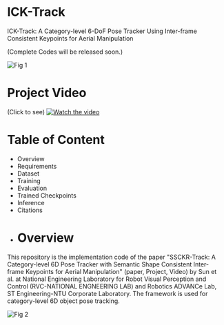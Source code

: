 # ICK-Track
ICK-Track: A Category-level 6-DoF Pose Tracker Using Inter-frame Consistent Keypoints for Aerial Manipulation

(Complete Codes will be released soon.)

![Fig 1](https://user-images.githubusercontent.com/26479294/145342668-6edc42cf-2d34-4d28-870d-ce99dc20b8b1.jpg)
# Project Video
(Click to see)
[![Watch the video](https://img.youtube.com/vi/PSZz9MfqvME/maxresdefault.jpg)](https://youtu.be/PSZz9MfqvME)
# Table of Content
- Overview
- Requirements
- Dataset
- Training
- Evaluation
- Trained Checkpoints
- Inference
- Citations
- # Overview
This repository is the implementation code of the paper "SSCKR-Track: A Category-level 6D Pose Tracker with Semantic Shape Consistent Inter-frame Keypoints for Aerial Manipulation" (paper, Project, Video) by Sun et al. at National Engineering Laboratory for Robot Visual Perception and Control (RVC-NATIONAL ENGNEERING LAB) and Robotics ADVANCe Lab, ST Engineering-NTU Corporate Laboratory. The framework is used for category-level 6D object pose tracking.

![Fig 2](https://user-images.githubusercontent.com/26479294/148226624-13368b43-075d-43e0-8e6a-642f207ad0ff.jpg)
